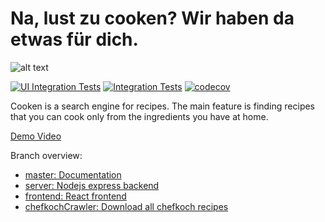 # Na, lust zu cooken? Wir haben da etwas für dich.
![alt text](https://cdn.discordapp.com/attachments/761130855052869632/761167946151362570/cooken_logo.png)

[![UI Integration Tests](https://github.com/ArthurHeitmann/cooken/actions/workflows/uiTests.yml/badge.svg)](https://github.com/ArthurHeitmann/cooken/actions/workflows/uiTests.yml)
[![Integration Tests](https://github.com/ArthurHeitmann/cooken/actions/workflows/node.js.yml/badge.svg)](https://github.com/ArthurHeitmann/cooken/actions/workflows/node.js.yml)
[![codecov](https://codecov.io/gh/ArthurHeitmann/cooken/branch/server/graph/badge.svg?token=3MWRX002NY)](https://codecov.io/gh/ArthurHeitmann/cooken)

Cooken is a search engine for recipes. The main feature is finding recipes that you can cook only from the ingredients you have at home.

[Demo Video](https://youtu.be/5CFGxHkpxYU)

Branch overview:
- [master: Documentation](https://github.com/ArthurHeitmann/cooken/tree/master)
- [server: Nodejs express backend](https://github.com/ArthurHeitmann/cooken/tree/server)
- [frontend: React frontend](https://github.com/ArthurHeitmann/cooken/tree/frontend)
- [chefkochCrawler: Download all chefkoch recipes](https://github.com/ArthurHeitmann/cooken/tree/chefkochCrawler)
